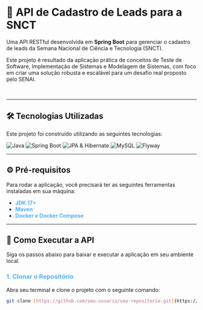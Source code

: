 # 🚀 API de Cadastro de Leads para a SNCT

Uma API RESTful desenvolvida em **Spring Boot** para gerenciar o cadastro de leads da Semana Nacional de Ciência e Tecnologia (SNCT).

Este projeto é resultado da aplicação prática de conceitos de Teste de Software, Implementação de Sistemas e Modelagem de Sistemas, com foco em criar uma solução robusta e escalável para um desafio real proposto pelo SENAI.

<br>

---

## 🛠️ Tecnologias Utilizadas

Este projeto foi construído utilizando as seguintes tecnologias:

![Java](https://img.shields.io/badge/Java-17+-%23ED8B00?style=for-the-badge&logo=openjdk&logoColor=white)
![Spring Boot](https://img.shields.io/badge/Spring_Boot-3.2.x-%236DB33F?style=for-the-badge&logo=spring&logoColor=white)
![JPA & Hibernate](https://img.shields.io/badge/JPA_&_Hibernate-5.x-%2354A05D?style=for-the-badge&logo=hibernate&logoColor=white)
![MySQL](https://img.shields.io/badge/MySQL-8.0-%234479A1?style=for-the-badge&logo=mysql&logoColor=white)
![Flyway](https://img.shields.io/badge/Flyway-9.x-%23CC3333?style=for-the-badge&logo=flyway&logoColor=white)

---

## ⚙️ Pré-requisitos 

Para rodar a aplicação, você precisará ter as seguintes ferramentas instaladas em sua máquina:

* <font color="#51aff7">**JDK 17+**</font>
* <font color="#51aff7">**Maven**</font>
* <font color="#51aff7">**Docker e Docker Compose**</font>

---

## 🏃 Como Executar a API

Siga os passos abaixo para baixar e executar a aplicação em seu ambiente local.

### <font color="#51aff7">1. Clonar o Repositório</font>

Abra seu terminal e clone o projeto com o seguinte comando:

```bash
git clone [https://github.com/seu-usuario/seu-repositorio.git](https://github.com/seu-usuario/seu-repositorio.git)